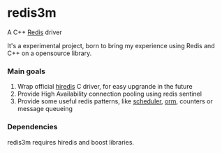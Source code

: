 redis3m
=======

A C++ [Redis](http://redis.io) driver

It's a experimental project, born to bring my experience using Redis and C++ on a opensource library.


### Main goals

1. Wrap official [hiredis](http://github.com/redis/hiredis) C driver, for easy upgrande in the future
2. Provide High Availability connection pooling using redis sentinel
3. Provide some useful redis patterns, like [scheduler](http://luca3m.github.io/2013/12/03/redis-scheduler.html), [orm](http://github.com/soveran/ohm), counters or message queueing


### Dependencies

redis3m requires hiredis and boost libraries.
